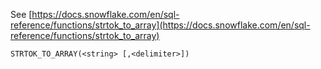 See [https://docs.snowflake.com/en/sql-reference/functions/strtok_to_array](https://docs.snowflake.com/en/sql-reference/functions/strtok_to_array)
```
STRTOK_TO_ARRAY(<string> [,<delimiter>])
```
